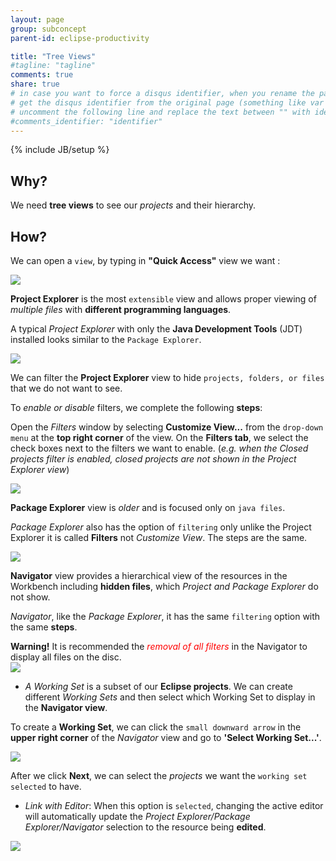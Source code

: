 ```yaml
---
layout: page
group: subconcept
parent-id: eclipse-productivity

title: "Tree Views"
#tagline: "tagline"
comments: true
share: true
# in case you want to force a disqus identifier, when you rename the page
# get the disqus identifier from the original page (something like var disqus_identifier = 'ident';),
# uncomment the following line and replace the text between "" with ident
#comments_identifier: "identifier"
---
```

{% include JB/setup %}

## Why?

We need **tree views** to see our *projects* and their hierarchy.

## How?

We can open a ``view``, by typing in **"Quick Access"** view we want :
	
<img class="img-thumbnail center-block" src="quick-access.png"/>
	
**Project Explorer** is the most ``extensible`` view and allows proper viewing of *multiple files* with **different programming languages**. 

A typical *Project Explorer* with only the **Java Development Tools** (JDT) installed looks similar to the ``Package Explorer``.

<img class="img-thumbnail center-block" src="project-expl.png"/>

We can filter the **Project Explorer** view to hide ``projects, folders, or files`` that we do not want to see.

To *enable or disable* filters, we complete the following **steps**:

   Open the *Filters* window by selecting **Customize View...** from the ``drop-down menu`` at the **top right corner** of the view.
   On the **Filters tab**, we select the check boxes next to the filters we want to enable. (*e.g. when the Closed projects filter is enabled, closed projects are not shown in the Project Explorer view*) 
	
<img class="img-thumbnail center-block" src="customize-filters.png"/>
	
**Package Explorer** view is *older* and is focused only on ``java files``.

*Package Explorer* also has the option of ``filtering`` only unlike the Project Explorer it is called **Filters** not *Customize View*. The steps are the same.
	
<img class="img-thumbnail center-block" src="package-expl.png"/>
	
**Navigator** view provides a hierarchical view of the resources in the Workbench including **hidden files**, which *Project and Package Explorer* do not show.
	
*Navigator*, like the *Package Explorer*, it has the same ``filtering`` option with the same **steps**.

<div class="alert alert-warning" role="alert">
<strong>Warning!</strong> It is recommended the <font color="red"><i>removal of all filters</i></font> in the Navigator to display all files on the disc. </div>

<img class="img-thumbnail center-block" src="navigator.png"/>

* *A Working Set* is a subset of our **Eclipse projects**. We can create different *Working Sets* and then select which Working Set to display in the **Navigator view**.

To create a **Working Set**, we can click the ``small downward arrow`` in the **upper right corner** of the *Navigator* view and go to **'Select Working Set...'**. 

<img class="img-thumbnail center-block" src="working-set.png"/>

After we click **Next**, we can select the *projects* we want the ``working set selected`` to have.

* *Link with Editor*: When this option is ``selected``, changing the active editor will automatically update the *Project Explorer/Package Explorer/Navigator* selection to the resource being **edited**.

<img class="img-thumbnail center-block" src="link-editor.png"/>
